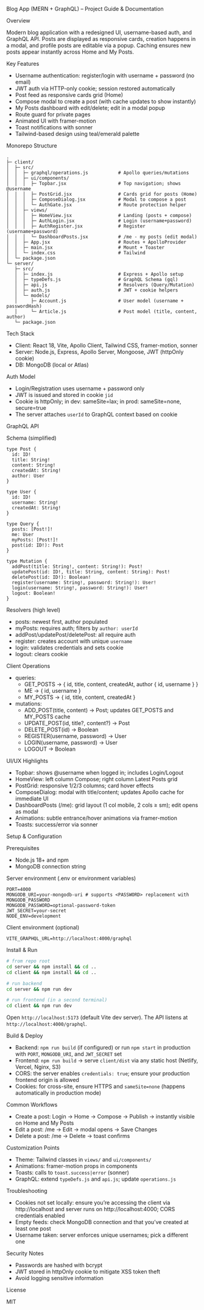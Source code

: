 Blog App (MERN + GraphQL) – Project Guide & Documentation

Overview

Modern blog application with a redesigned UI, username-based auth, and GraphQL API. Posts are displayed as responsive cards, creation happens in a modal, and profile posts are editable via a popup. Caching ensures new posts appear instantly across Home and My Posts.

Key Features

- Username authentication: register/login with username + password (no email)
- JWT auth via HTTP-only cookie; session restored automatically
- Post feed as responsive cards grid (Home)
- Compose modal to create a post (with cache updates to show instantly)
- My Posts dashboard with edit/delete; edit in a modal popup
- Route guard for private pages
- Animated UI with framer-motion
- Toast notifications with sonner
- Tailwind-based design using teal/emerald palette

Monorepo Structure

```
.
├─ client/
│  ├─ src/
│  │  ├─ graphql/operations.js           # Apollo queries/mutations
│  │  ├─ ui/components/
│  │  │  ├─ Topbar.jsx                   # Top navigation; shows @username
│  │  │  ├─ PostGrid.jsx                 # Cards grid for posts (Home)
│  │  │  ├─ ComposeDialog.jsx            # Modal to compose a post
│  │  │  └─ AuthGate.jsx                 # Route protection helper
│  │  ├─ views/
│  │  │  ├─ HomeView.jsx                 # Landing (posts + compose)
│  │  │  ├─ AuthLogin.jsx                # Login (username+password)
│  │  │  ├─ AuthRegister.jsx             # Register (username+password)
│  │  │  └─ DashboardPosts.jsx           # /me - my posts (edit modal)
│  │  ├─ App.jsx                         # Routes + ApolloProvider
│  │  ├─ main.jsx                        # Mount + Toaster
│  │  └─ index.css                       # Tailwind
│  └─ package.json
└─ server/
   ├─ src/
   │  ├─ index.js                        # Express + Apollo setup
   │  ├─ typeDefs.js                     # GraphQL Schema (gql)
   │  ├─ api.js                          # Resolvers (Query/Mutation)
   │  ├─ auth.js                         # JWT + cookie helpers
   │  └─ models/
   │     ├─ Account.js                   # User model (username + passwordHash)
   │     └─ Article.js                   # Post model (title, content, author)
   └─ package.json
```

Tech Stack

- Client: React 18, Vite, Apollo Client, Tailwind CSS, framer-motion, sonner
- Server: Node.js, Express, Apollo Server, Mongoose, JWT (httpOnly cookie)
- DB: MongoDB (local or Atlas)

Auth Model

- Login/Registration uses username + password only
- JWT is issued and stored in cookie `jid`
- Cookie is httpOnly; in dev: sameSite=lax; in prod: sameSite=none, secure=true
- The server attaches `userId` to GraphQL context based on cookie

GraphQL API

Schema (simplified)

```
type Post {
  id: ID!
  title: String!
  content: String!
  createdAt: String!
  author: User
}

type User {
  id: ID!
  username: String!
  createdAt: String!
}

type Query {
  posts: [Post!]!
  me: User
  myPosts: [Post!]!
  post(id: ID!): Post
}

type Mutation {
  addPost(title: String!, content: String!): Post!
  updatePost(id: ID!, title: String, content: String): Post!
  deletePost(id: ID!): Boolean!
  register(username: String!, password: String!): User!
  login(username: String!, password: String!): User!
  logout: Boolean!
}
```

Resolvers (high level)

- posts: newest first, author populated
- myPosts: requires auth; filters by `author: userId`
- addPost/updatePost/deletePost: all require auth
- register: creates account with unique `username`
- login: validates credentials and sets cookie
- logout: clears cookie

Client Operations

- queries:
  - GET_POSTS → { id, title, content, createdAt, author { id, username } }
  - ME → { id, username }
  - MY_POSTS → { id, title, content, createdAt }
- mutations:
  - ADD_POST(title, content) → Post; updates GET_POSTS and MY_POSTS cache
  - UPDATE_POST(id, title?, content?) → Post
  - DELETE_POST(id) → Boolean
  - REGISTER(username, password) → User
  - LOGIN(username, password) → User
  - LOGOUT → Boolean

UI/UX Highlights

- Topbar: shows @username when logged in; includes Login/Logout
- HomeView: left column Compose; right column Latest Posts grid
- PostGrid: responsive 1/2/3 columns; card hover effects
- ComposeDialog: modal with title/content; updates Apollo cache for immediate UI
- DashboardPosts (/me): grid layout (1 col mobile, 2 cols ≥ sm); edit opens as modal
- Animations: subtle entrance/hover animations via framer-motion
- Toasts: success/error via sonner

Setup & Configuration

Prerequisites

- Node.js 18+ and npm
- MongoDB connection string

Server environment (.env or environment variables)

```
PORT=4000
MONGODB_URI=your-mongodb-uri # supports <PASSWORD> replacement with MONGODB_PASSWORD
MONGODB_PASSWORD=optional-password-token
JWT_SECRET=your-secret
NODE_ENV=development
```

Client environment (optional)

```
VITE_GRAPHQL_URL=http://localhost:4000/graphql
```

Install & Run

```bash
# from repo root
cd server && npm install && cd ..
cd client && npm install && cd ..

# run backend
cd server && npm run dev

# run frontend (in a second terminal)
cd client && npm run dev
```

Open `http://localhost:5173` (default Vite dev server). The API listens at `http://localhost:4000/graphql`.

Build & Deploy

- Backend: `npm run build` (if configured) or run `npm start` in production with `PORT`, `MONGODB_URI`, and `JWT_SECRET` set
- Frontend: `npm run build` → serve `client/dist` via any static host (Netlify, Vercel, Nginx, S3)
- CORS: the server enables `credentials: true`; ensure your production frontend origin is allowed
- Cookies: for cross-site, ensure HTTPS and `sameSite=none` (happens automatically in production mode)

Common Workflows

- Create a post: Login → Home → Compose → Publish → instantly visible on Home and My Posts
- Edit a post: /me → Edit → modal opens → Save Changes
- Delete a post: /me → Delete → toast confirms

Customization Points

- Theme: Tailwind classes in `views/` and `ui/components/`
- Animations: framer-motion props in components
- Toasts: calls to `toast.success|error` (sonner)
- GraphQL: extend `typeDefs.js` and `api.js`; update `operations.js`

Troubleshooting

- Cookies not set locally: ensure you’re accessing the client via http://localhost and server runs on http://localhost:4000; CORS credentials enabled
- Empty feeds: check MongoDB connection and that you’ve created at least one post
- Username taken: server enforces unique usernames; pick a different one

Security Notes

- Passwords are hashed with bcrypt
- JWT stored in httpOnly cookie to mitigate XSS token theft
- Avoid logging sensitive information

License

MIT

